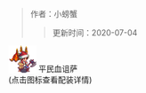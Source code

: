 > 作者：小螃蟹
>> 更新时间：2020-07-04


<a href="http://helper/player/LSwyO4IyeWs-s+xd5fNaOgSGC2uWrWwNFnKDZS18LQk5cLQNhCw-XGpEyb0I+78dusiiNXO0reVK3eStgt1nhU70PgsKqw5zFBtvomt0hkm9BeYVPO5cYIqDcsiwpzW5hXJYVEGItHHaCwAmdvn31jnKaToMVh0BDEYOmcD7Ji+btHOKcQ8-gP9kD9ocM36oZ0GXYvqlFiZt4yHVXoalfZo8JnqQlsKJDMh2-7rAbkCLCZkvT6xwhoUYVC2YuubAC1CvqPyu3pCbvU8Deui-eaOhLOaKaAmzHcpWNFX9cGn671BI3cJgEKl8jiMGyxF5ykh6RFXOdOEX3GYVlJJE-ZxxaHoHYD6GRAgLe9t1QXRoGaRbKc07q7EMtMLqg8iSNe3FNepqGXkDm6X0F3egbeeJDS29vcIZ4fyqhpybnBDo9KWMirPf7DUSSlIMRa3md0VehuWKwUMH5KVDcBRDZTCznynxV0xleIzNIxARQNHsEO4eHgMvDEEsoCBfFcvLkXkenS7SvMqbiv3NeA-4djLXw25SxwMJekFpJ1v5LkyBAW1eStpymB+JQBT0yD-fMwPhFKWOCl91h2XKB3DCyY3f8zSucdQl2jgoeq9ed39dRybT4CrSi3ViNaojAV7PQqXZpi-ZYi4y3O3u+ezg5pTS0lE8bLAyY9hwIWLMTuurVvhrdM8kVL3mHhv78O224hY+xbbRsIAnjhsVukDU0cJUyAlhu6fy+GAxLpwLXKdjRtF7QsM4rfb4EKOilda1MNcBCIOULK8ilPz18aij1ZhW-uY2aA1vVoJFKSwJcGxISxSIc6PSKH5SKdBDJBJX0aA6Zya2gAZAePAKm5SXNjMqxTP97z5pY5FRA+Yri1xW40yyFkOcx37KExyqp1OXKoD10deu1tnBNEqoc88W-D9yeV6ZGRcKHPqtKxWLBwPaKMxhXzJer1t91NbAqrhm+n26r0F8L+ebokWbpWc+7Nc7apcNXQpDKSJgn-9iLwJB7zeAQK-v0DZnR5E2pny3Z5SKr2hU6EYp6wqcHp5mxqzblyqcwPP3WVw2YkB+J7s6vJ3h5KBBu9nHkc5M9ATHN8BxNlZiYz2OyFo6LZP+Vd16526uI9H9V-KMYyNGlers6slq0HJrTpUKdV++ftppjFSXKS5Atwetwqn6nwJkVLhK2FWHpGyIBGq0h3sOv87PdbQct0bFMwF2swmaHDcwtI-sL-sCN8p2r57b+jL+h6Sl6TL8rYfdVpUYOIxRiZ7iGolQ1bm0mNOOsqOnSeVhwYZew9feYPv-v692f1YDfIYmoONcZG5o2Rlf"><img src="/empire/image/player/1bd4adfc.png" width="50" height="50" style="vertical-align: text-bottom;" /></a> <span>平民血诅萨</span><br/>
(点击图标查看配装详情)


<div id="gitalk-container"></div>
<link rel="stylesheet" href="https://unpkg.com/gitalk/dist/gitalk.css">
<script src="https://unpkg.com/gitalk@latest/dist/gitalk.min.js"></script> 
<script src="/empire/js/library.js"></script> 
<script type="text/javascript">setTitle("平民圣元萨");</script>
        